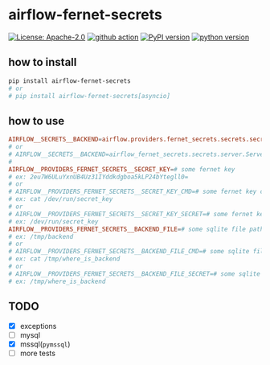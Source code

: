 # airflow-fernet-secrets

[![License: Apache-2.0](https://img.shields.io/badge/License-Apache_2.0-yellow.svg)](https://opensource.org/licenses/Apache-2.0)
[![github action](https://github.com/phi-friday/airflow-fernet-secrets/actions/workflows/check.yaml/badge.svg?event=push)](#)
[![PyPI version](https://badge.fury.io/py/airflow-fernet-secrets.svg)](https://badge.fury.io/py/airflow-fernet-secrets)
[![python version](https://img.shields.io/pypi/pyversions/airflow-fernet-secrets.svg)](#)

## how to install
```sh
pip install airflow-fernet-secrets
# or
# pip install airflow-fernet-secrets[asyncio]
```

## how to use
```toml
AIRFLOW__SECRETS__BACKEND=airflow.providers.fernet_secrets.secrets.secret_manager.FernetLocalSecretsBackend
# or
# AIRFLOW__SECRETS__BACKEND=airflow_fernet_secrets.secrets.server.ServerFernetLocalSecretsBackend
#
AIRFLOW__PROVIDERS_FERNET_SECRETS__SECRET_KEY=# some fernet key
# ex: 2eu7W6ULuYxnUB4Uz31IYddkdgboa5kLP24bYtegll0=
# or
# AIRFLOW__PROVIDERS_FERNET_SECRETS__SECRET_KEY_CMD=# some fernet key command
# ex: cat /dev/run/secret_key
# or
# AIRFLOW__PROVIDERS_FERNET_SECRETS__SECRET_KEY_SECRET=# some fernet key file
# ex: /dev/run/secret_key
AIRFLOW__PROVIDERS_FERNET_SECRETS__BACKEND_FILE=# some sqlite file path
# ex: /tmp/backend
# or
# AIRFLOW__PROVIDERS_FERNET_SECRETS__BACKEND_FILE_CMD=# some sqlite file path command
# ex: cat /tmp/where_is_backend
# or
# AIRFLOW__PROVIDERS_FERNET_SECRETS__BACKEND_FILE_SECRET=# some sqlite file path file
# ex: /tmp/where_is_backend
```

## TODO
- [x] exceptions
- [ ] mysql
- [x] mssql(`pymssql`)
- [ ] more tests